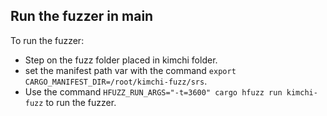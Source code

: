 ## Run the fuzzer in main

To run the fuzzer:
* Step on the fuzz folder placed in kimchi folder.
* set the manifest path var with the command `export CARGO_MANIFEST_DIR=/root/kimchi-fuzz/srs`.
* Use the command `HFUZZ_RUN_ARGS="-t=3600" cargo hfuzz run kimchi-fuzz` to run the fuzzer.
